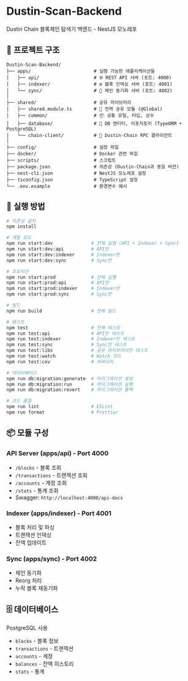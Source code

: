 # Dustin-Scan-Backend

Dustin Chain 블록체인 탐색기 백엔드 - NestJS 모노레포

## 📁 프로젝트 구조

```
Dustin-Scan-Backend/
├── apps/                       # 실행 가능한 애플리케이션들
│   ├── api/                    # 🌐 REST API 서버 (포트: 4000)
│   ├── indexer/                # ⚙️ 블록 인덱싱 서버 (포트: 4001)
│   └── sync/                   # 🔄 체인 동기화 서버 (포트: 4002)
│
├── shared/                     # 공유 라이브러리
│   ├── shared.module.ts        # 🔧 전역 공유 모듈 (@Global)
│   ├── common/                 # 📦 공통 유틸, 타입, 상수
│   ├── database/               # 💾 DB 엔티티, 리포지토리 (TypeORM + PostgreSQL)
│   └── chain-client/           # 🔗 Dustin-Chain RPC 클라이언트
│
├── config/                     # 설정 파일
├── docker/                     # Docker 관련 파일
├── scripts/                    # 스크립트
├── package.json                # 의존성 (Dustin-Chain과 동일 버전)
├── nest-cli.json               # NestJS 모노레포 설정
├── tsconfig.json               # TypeScript 설정
└── .env.example                # 환경변수 예시
```

## 🚀 실행 방법

```bash
# 의존성 설치
npm install

# 개발 모드
npm run start:dev              # 전체 실행 (API + Indexer + Sync)
npm run start:dev:api          # API만
npm run start:dev:indexer      # Indexer만
npm run start:dev:sync         # Sync만

# 프로덕션
npm run start:prod             # 전체 실행
npm run start:prod:api         # API만
npm run start:prod:indexer     # Indexer만
npm run start:prod:sync        # Sync만

# 빌드
npm run build                  # 전체 빌드

# 테스트
npm test                       # 전체 테스트
npm run test:api               # API만 테스트
npm run test:indexer           # Indexer만 테스트
npm run test:sync              # Sync만 테스트
npm run test:libs              # 공유 라이브러리만 테스트
npm run test:watch             # Watch 모드
npm run test:cov               # 커버리지

# 데이터베이스
npm run db:migration:generate  # 마이그레이션 생성
npm run db:migration:run       # 마이그레이션 실행
npm run db:migration:revert    # 마이그레이션 롤백

# 코드 품질
npm run lint                   # ESLint
npm run format                 # Prettier
```

## 📦 모듈 구성

### API Server (apps/api) - Port 4000

- `/blocks` - 블록 조회
- `/transactions` - 트랜잭션 조회
- `/accounts` - 계정 조회
- `/stats` - 통계 조회
- Swagger: `http://localhost:4000/api-docs`

### Indexer (apps/indexer) - Port 4001

- 블록 처리 및 파싱
- 트랜잭션 인덱싱
- 잔액 업데이트

### Sync (apps/sync) - Port 4002

- 체인 동기화
- Reorg 처리
- 누락 블록 재동기화

## 🗄️ 데이터베이스

PostgreSQL 사용

- `blocks` - 블록 정보
- `transactions` - 트랜잭션
- `accounts` - 계정
- `balances` - 잔액 히스토리
- `stats` - 통계
